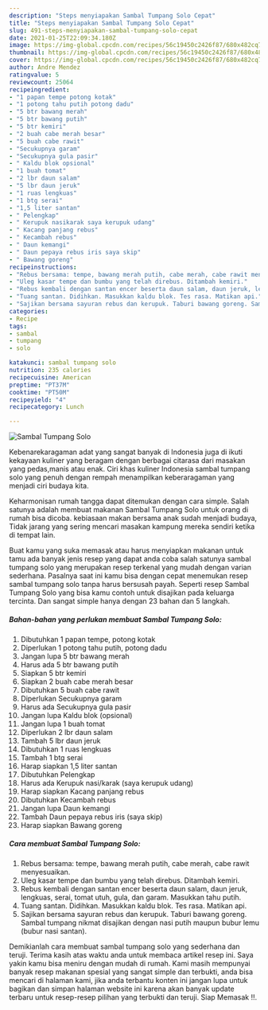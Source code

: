```yaml
---
description: "Steps menyiapakan Sambal Tumpang Solo Cepat"
title: "Steps menyiapakan Sambal Tumpang Solo Cepat"
slug: 491-steps-menyiapakan-sambal-tumpang-solo-cepat
date: 2021-01-25T22:09:34.180Z
image: https://img-global.cpcdn.com/recipes/56c19450c2426f87/680x482cq70/sambal-tumpang-solo-foto-resep-utama.jpg
thumbnail: https://img-global.cpcdn.com/recipes/56c19450c2426f87/680x482cq70/sambal-tumpang-solo-foto-resep-utama.jpg
cover: https://img-global.cpcdn.com/recipes/56c19450c2426f87/680x482cq70/sambal-tumpang-solo-foto-resep-utama.jpg
author: Andre Mendez
ratingvalue: 5
reviewcount: 25064
recipeingredient:
- "1 papan tempe potong kotak"
- "1 potong tahu putih potong dadu"
- "5 btr bawang merah"
- "5 btr bawang putih"
- "5 btr kemiri"
- "2 buah cabe merah besar"
- "5 buah cabe rawit"
- "Secukupnya garam"
- "Secukupnya gula pasir"
- " Kaldu blok opsional"
- "1 buah tomat"
- "2 lbr daun salam"
- "5 lbr daun jeruk"
- "1 ruas lengkuas"
- "1 btg serai"
- "1,5 liter santan"
- " Pelengkap"
- " Kerupuk nasikarak saya kerupuk udang"
- " Kacang panjang rebus"
- " Kecambah rebus"
- " Daun kemangi"
- " Daun pepaya rebus iris saya skip"
- " Bawang goreng"
recipeinstructions:
- "Rebus bersama: tempe, bawang merah putih, cabe merah, cabe rawit menyesuaikan."
- "Uleg kasar tempe dan bumbu yang telah direbus. Ditambah kemiri."
- "Rebus kembali dengan santan encer beserta daun salam, daun jeruk, lengkuas, serai, tomat utuh, gula, dan garam. Masukkan tahu putih."
- "Tuang santan. Didihkan. Masukkan kaldu blok. Tes rasa. Matikan api."
- "Sajikan bersama sayuran rebus dan kerupuk. Taburi bawang goreng. Sambal tumpang nikmat disajikan dengan nasi putih maupun bubur lemu (bubur nasi santan)."
categories:
- Recipe
tags:
- sambal
- tumpang
- solo

katakunci: sambal tumpang solo 
nutrition: 235 calories
recipecuisine: American
preptime: "PT37M"
cooktime: "PT50M"
recipeyield: "4"
recipecategory: Lunch

---
```



![Sambal Tumpang Solo](https://img-global.cpcdn.com/recipes/56c19450c2426f87/680x482cq70/sambal-tumpang-solo-foto-resep-utama.jpg)

Kebenarekaragaman adat yang sangat banyak di Indonesia juga di ikuti kekayaan kuliner yang beragam dengan berbagai citarasa dari masakan yang pedas,manis atau enak. Ciri khas kuliner Indonesia sambal tumpang solo yang penuh dengan rempah menampilkan keberaragaman yang menjadi ciri budaya kita.


Keharmonisan rumah tangga dapat ditemukan dengan cara simple. Salah satunya adalah membuat makanan Sambal Tumpang Solo untuk orang di rumah bisa dicoba. kebiasaan makan bersama anak sudah menjadi budaya, Tidak jarang yang sering mencari masakan kampung mereka sendiri ketika di tempat lain.



Buat kamu yang suka memasak atau harus menyiapkan makanan untuk tamu ada banyak jenis resep yang dapat anda coba salah satunya sambal tumpang solo yang merupakan resep terkenal yang mudah dengan varian sederhana. Pasalnya saat ini kamu bisa dengan cepat menemukan resep sambal tumpang solo tanpa harus bersusah payah.
Seperti resep Sambal Tumpang Solo yang bisa kamu contoh untuk disajikan pada keluarga tercinta. Dan sangat simple hanya dengan 23 bahan dan 5 langkah.


<!--inarticleads1-->

##### Bahan-bahan yang perlukan membuat Sambal Tumpang Solo:

1. Dibutuhkan 1 papan tempe, potong kotak
1. Diperlukan 1 potong tahu putih, potong dadu
1. Jangan lupa 5 btr bawang merah
1. Harus ada 5 btr bawang putih
1. Siapkan 5 btr kemiri
1. Siapkan 2 buah cabe merah besar
1. Dibutuhkan 5 buah cabe rawit
1. Diperlukan Secukupnya garam
1. Harus ada Secukupnya gula pasir
1. Jangan lupa  Kaldu blok (opsional)
1. Jangan lupa 1 buah tomat
1. Diperlukan 2 lbr daun salam
1. Tambah 5 lbr daun jeruk
1. Dibutuhkan 1 ruas lengkuas
1. Tambah 1 btg serai
1. Harap siapkan 1,5 liter santan
1. Dibutuhkan  Pelengkap
1. Harus ada  Kerupuk nasi/karak (saya kerupuk udang)
1. Harap siapkan  Kacang panjang rebus
1. Dibutuhkan  Kecambah rebus
1. Jangan lupa  Daun kemangi
1. Tambah  Daun pepaya rebus iris (saya skip)
1. Harap siapkan  Bawang goreng




<!--inarticleads2-->

##### Cara membuat  Sambal Tumpang Solo:

1. Rebus bersama: tempe, bawang merah putih, cabe merah, cabe rawit menyesuaikan.
1. Uleg kasar tempe dan bumbu yang telah direbus. Ditambah kemiri.
1. Rebus kembali dengan santan encer beserta daun salam, daun jeruk, lengkuas, serai, tomat utuh, gula, dan garam. Masukkan tahu putih.
1. Tuang santan. Didihkan. Masukkan kaldu blok. Tes rasa. Matikan api.
1. Sajikan bersama sayuran rebus dan kerupuk. Taburi bawang goreng. Sambal tumpang nikmat disajikan dengan nasi putih maupun bubur lemu (bubur nasi santan).




Demikianlah cara membuat sambal tumpang solo yang sederhana dan teruji. Terima kasih atas waktu anda untuk membaca artikel resep ini. Saya yakin kamu bisa meniru dengan mudah di rumah. Kami masih mempunyai banyak resep makanan spesial yang sangat simple dan terbukti, anda bisa mencari di halaman kami, jika anda terbantu konten ini jangan lupa untuk bagikan dan simpan halaman website ini karena akan banyak update terbaru untuk resep-resep pilihan yang terbukti dan teruji. Siap Memasak !!. 
